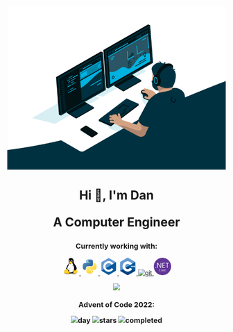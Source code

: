 <p align="center">
  <img src="https://raw.githubusercontent.com/Higgy710/Higgy710/main/assets/computer.gif" />
</p>

<h1 align="center">Hi 👋, I'm Dan
  
A Computer Engineer</h1>

<h3 align="center">
Currently working with:
</h3>

<p align="center"> 
  <a href="https://www.linux.org/" target="_blank"> 
    <img src="https://raw.githubusercontent.com/devicons/devicon/master/icons/linux/linux-original.svg" alt="linux" width="40" height="40"/> 
  </a> 
  <a href="https://www.python.org" target="_blank"> 
    <img src="https://raw.githubusercontent.com/devicons/devicon/master/icons/python/python-original.svg" alt="python" width="40" height="40"/> 
  </a> 
  <a href="https://www.cprogramming.com/" target="_blank"> 
    <img src="https://raw.githubusercontent.com/devicons/devicon/master/icons/c/c-original.svg" alt="c" width="40" height="40"/> 
  </a> 
  <a href="https://www.w3schools.com/cpp/" target="_blank"> 
    <img src="https://raw.githubusercontent.com/devicons/devicon/master/icons/cplusplus/cplusplus-original.svg" alt="cplusplus" width="40" height="40"/> 
  </a> 
  <a href="https://git-scm.com/" target="_blank"> 
    <img src="https://www.vectorlogo.zone/logos/git-scm/git-scm-icon.svg" alt="git" width="40" height="40"/> 
  </a> 
  <a href="https://dotnet.microsoft.com/en-us/learn/aspnet/what-is-aspnet-core" target="_blank"> 
    <img src="https://raw.githubusercontent.com/devicons/devicon/master/icons/dotnetcore/dotnetcore-original.svg" alt="dotnet" width="40" height="40"/> 
  </a> 
</p>

<div align="center">
<a href="https://github.com/higgy710/">
  <img align="center" src="https://github-readme-stats-twy5.vercel.app/api?username=higgy710&theme=react&show_icons=true&line_height=20&count_private=true&include_all_commits=true" />
</a>
</div>

<h3 align=center>Advent of Code 2022:
  <p>
    
![day](https://img.shields.io/badge/day%20📅-11-blue)
![stars](https://img.shields.io/badge/stars%20⭐-16-yellow)
![completed](https://img.shields.io/badge/days%20completed-8-red)
  </p>
</h3>
